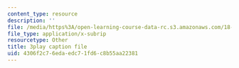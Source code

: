 ```yaml
---
content_type: resource
description: ''
file: /media/https%3A/open-learning-course-data-rc.s3.amazonaws.com/18-01sc-single-variable-calculus-fall-2010/4306f2c76edaedc71fd6c8b55aa22381_uc4xJsi99bk.srt
file_type: application/x-subrip
resourcetype: Other
title: 3play caption file
uid: 4306f2c7-6eda-edc7-1fd6-c8b55aa22381
---
```

